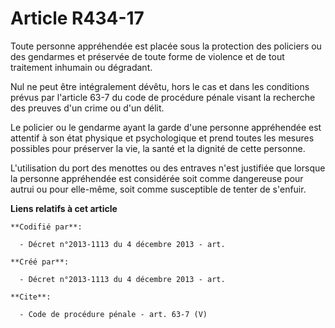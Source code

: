 # Article R434-17

Toute personne appréhendée est placée sous la protection des policiers ou des gendarmes et préservée de toute forme de
violence et de tout traitement inhumain ou dégradant. 

Nul ne peut être intégralement dévêtu, hors le cas et dans les conditions prévus par l'article 63-7 du code de procédure
pénale visant la recherche des preuves d'un crime ou d'un délit. 

Le policier ou le gendarme ayant la garde d'une personne appréhendée est attentif à son état physique et psychologique et
prend toutes les mesures possibles pour préserver la vie, la santé et la dignité de cette personne. 

L'utilisation du port des menottes ou des entraves n'est justifiée que lorsque la personne appréhendée est considérée soit
comme dangereuse pour autrui ou pour elle-même, soit comme susceptible de tenter de s'enfuir.

**Liens relatifs à cet article**

	**Codifié par**:

	  - Décret n°2013-1113 du 4 décembre 2013 - art.

	**Créé par**:

	  - Décret n°2013-1113 du 4 décembre 2013 - art.

	**Cite**:

	  - Code de procédure pénale - art. 63-7 (V)
